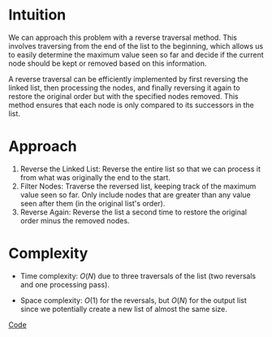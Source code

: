 # Intuition
We can approach this problem with a reverse traversal method. This involves traversing from the end of the list to the beginning, which allows us to easily determine the maximum value seen so far and decide if the current node should be kept or removed based on this information.

A reverse traversal can be efficiently implemented by first reversing the linked list, then processing the nodes, and finally reversing it again to restore the original order but with the specified nodes removed. This method ensures that each node is only compared to its successors in the list.



# Approach
1. Reverse the Linked List: Reverse the entire list so that we can process it from what was originally the end to the start.
2. Filter Nodes: Traverse the reversed list, keeping track of the maximum value seen so far. Only include nodes that are greater than any value seen after them (in the original list's order).
3. Reverse Again: Reverse the list a second time to restore the original order minus the removed nodes.

# Complexity
- Time complexity:
$O(N)$ due to three traversals of the list (two reversals and one processing pass).

- Space complexity:
$O(1)$ for the reversals, but $O(N)$ for the output list since we potentially create a new list of almost the same size.

[Code](./2487-Remove-Nodes-From-Linked-List.ts)